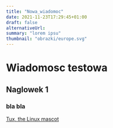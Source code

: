 ```yaml
---
title: "Nowa_wiadomoc"
date: 2021-11-23T17:29:45+01:00
draft: false
alternativeUrl: 
summary: "lorem ipsu"
thumbnail: "obrazki/europe.svg"
---
```


# Wiadomosc testowa 

## Naglowek 1

### bla bla
[Tux, the Linux mascot](/assets/images/tux.png)